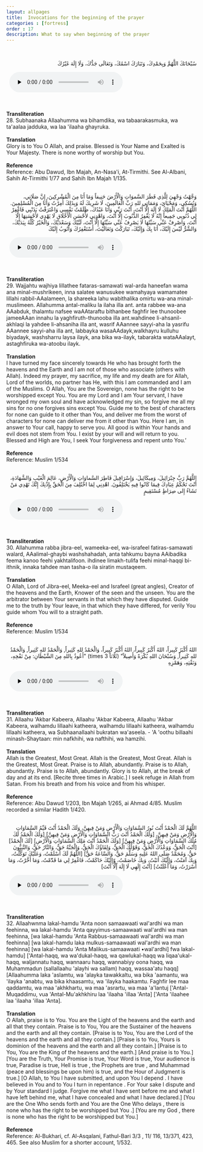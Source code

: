 ```yaml
---
layout: allpages
title:  Invocations for the beginning of the prayer
categories : [fortress]
order : 17
description: What to say when beginning of the prayer
---
```

&nbsp;
<div class="arabictext" dir="RTL">

سُبْحَانَكَ اللَّهُمَّ وَبِحَمْدِكَ، وَتَبَارَكَ اسْمُكَ، وَتَعَالَى جَدُّكَ، وَلَا إِلَهَ غَيْرُكَ

</div>
&nbsp;


<audio controls  preload="none">
  <source src="{{ site.baseurl }}/audio/fortress/28.mp3" type="audio/mpeg">
Your browser does not support the audio element.
</audio>


&nbsp;
<div class="duaextra" tabindex="0">
<div><strong>Transliteration</strong></div>
<div class="extra">28. Subhaanaka Allaahumma wa bihamdika, wa tabaarakasmuka, wa ta'aalaa jadduka, wa laa 'ilaaha ghayruka.</div>
</div>
&nbsp;
<div class="duaextra" tabindex="0">
<div><strong>Translation</strong></div>
<div class="extra">Glory is to You O Allah, and praise. Blessed is Your Name and Exalted is Your Majesty. There is none worthy of worship but You.</div>
</div>
&nbsp;
<div class="duaextra" tabindex="0">
<div><strong>Reference</strong></div>
<div class="extra">Reference: Abu Dawud, Ibn Majah, An-Nasa'i, At-Tirmithi. See Al-Albani, Sahih At-Tirmithi 1/77 and Sahih Ibn Majah 1/135.</div>
</div>
&nbsp;
<div class="arabictext" dir="RTL">

وَجَّهْتُ وَجْهِيَ لِلَّذِي فَطَرَ السَّموَاتِ وَالْأَرْضَ حَنِيفاً وَمَا أَنَا مِنَ الْمُشْرِكِينَ، إِنَّ صَلَاتِي، وَنُسُكِي، وَمَحْيَايَ، وَمَمَاتِي للهِ رَبِّ الْعَالَمِينَ، لَا شَرِيكَ لَهُ وَبِذَلِكَ أُمِرْتُ وَأَنَا مِنَ الْمُسْلِمِينَ. اللَّهُمَّ أَنْتَ الْمَلِكُ لَا إِلَهَ إِلَّا أَنْتَ، أَنْتَ رَبِّي وَأَنَا عَبْدُكَ، ظَلَمْتُ نَفْسِي وَاعْتَرَفْتُ بَذَنْبِي فَاغْفِرْ لِي ذُنُوبِي جَمِيعاً إِنَّهُ لَا يَغْفِرُ الذُّنُوبَ إِلَّا أَنْتَ، وَاهْدِنِي لأّحْسَنِ الْأَخْلَاقِ لَا يَهْدِي لأَحْسَنِهَا إِلَّا أَنْتَ، وَاصْرِفْ عَنِّي سَيِّئَهَا لَا يَصْرِفُ عَنِّي سَيِّئَهَا إِلَّا أَنْتَ، لَبَّيْكَ وَسَعْدَيْكَ، وَالْخَيْرُ كُلُّهُ بِيَدَيْكَ، وَالشَّرُّ لَيْسَ إِلَيْكَ، أَنَا بِكَ وَإِلَيْكَ، تَبَارَكْتَ وَتَعَالَيْتَ، أَسْتَغْفِرُكَ وَأَتُوبُ إِلَيْكَ

</div>
&nbsp;


<audio controls  preload="none">
  <source src="{{ site.baseurl }}/audio/fortress/29.mp3" type="audio/mpeg">
Your browser does not support the audio element.
</audio>


&nbsp;
<div class="duaextra" tabindex="0">
<div><strong>Transliteration</strong></div>
<div class="extra">29. Wajjahtu wajhiya lillathee fataras-samawati wal-arda haneefan wama ana minal-mushrikeen, inna salatee wanusukee wamahyaya wamamatee lillahi rabbil-AAalameen, la shareeka lahu wabithalika omirtu wa-ana minal-muslimeen. Allahumma antal-maliku la ilaha illa ant. anta rabbee wa-ana AAabduk, thalamtu nafsee waAAtaraftu bithanbee faghfir lee thunoobee jameeAAan innahu la yaghfiruth-thunooba illa ant.wahdinee li-ahsanil-akhlaqi la yahdee li-ahsaniha illa ant, wasrif AAannee sayyi-aha la yasrifu AAannee sayyi-aha illa ant, labbayka wasaAAdayk,walkhayru kulluhu biyadayk, washsharru laysa ilayk, ana bika wa-ilayk, tabarakta wataAAalayt, astaghfiruka wa-atoobu ilayk.</div>
</div>
&nbsp;
<div class="duaextra" tabindex="0">
<div><strong>Translation</strong></div>
<div class="extra">I have turned my face sincerely towards He who has brought forth the heavens and the Earth and I am not of those who associate (others with Allah). Indeed my prayer, my sacrifice, my life and my death are for Allah, Lord of the worlds, no partner has He, with this I am commanded and I am of the Muslims. O Allah, You are the Sovereign, none has the right to be worshipped except You. You are my Lord and I am Your servant, I have wronged my own soul and have acknowledged my sin, so forgive me all my sins for no one forgives sins except You. Guide me to the best of characters for none can guide to it other than You, and deliver me from the worst of characters for none can deliver me from it other than You. Here I am, in answer to Your call, happy to serve you. All good is within Your hands and evil does not stem from You. I exist by your will and will return to you. Blessed and High are You, I seek Your forgiveness and repent unto You.’</div>
</div>
&nbsp;
<div class="duaextra" tabindex="0">
<div><strong>Reference</strong></div>
<div class="extra">Reference: Muslim 1/534</div>
</div>
&nbsp;
<div class="arabictext" dir="RTL">

اللَّهُمَّ رَبَّ جِبْرَائِيلَ، وَمِيكَائِيلَ، وَإِسْرَافِيلَ فَاطِرَ السَّماوَاتِ وَالْأَرْضِ، عَالِمَ الْغَيْبِ وَالشَّهَادَةِ، أَنْتَ تَحْكُمُ عِبَادِكَ فِيمَا كَانُوا فِيهِ يَخْتَلِفُونَ. اهْدِنِي لِمَا اخْتُلِفَ مِنَ الْحَقِّ بِإِذْنِكَ إِنَّكَ تَهْدِي مَنْ تَشَاءُ إِلى صِرَاطٍ مُسْتَقِيمٍ

</div>
&nbsp;


<audio controls  preload="none">
  <source src="{{ site.baseurl }}/audio/fortress/30.mp3" type="audio/mpeg">
Your browser does not support the audio element.
</audio>


&nbsp;
<div class="duaextra" tabindex="0">
<div><strong>Transliteration</strong></div>
<div class="extra">30. Allahumma rabba jibra-eel, wameeka-eel, wa-israfeel fatiras-samawati walard, AAalimal-ghaybi washshahadah, anta tahkumu bayna AAibadika feema kanoo feehi yakhtalifoon. ihdinee limakh-tulifa feehi minal-haqqi bi-ithnik, innaka tahdee man tasha-o ila siratin mustaqeem.</div>
</div>
&nbsp;
<div class="duaextra" tabindex="0">
<div><strong>Translation</strong></div>
<div class="extra">O Allah, Lord of Jibra-eel, Meeka-eel and Israfeel (great angles), Creator of the heavens and the Earth, Knower of the seen and the unseen. You are the arbitrator between Your servants in that which they have disputed. Guide me to the truth by Your leave, in that which they have differed, for verily You guide whom You will to a straight path.</div>
</div>
&nbsp;
<div class="duaextra" tabindex="0">
<div><strong>Reference</strong></div>
<div class="extra">Reference: Muslim 1/534</div>
</div>
&nbsp;
<div class="arabictext" dir="RTL">

اللهُ أَكْبَرُ كَبِيراً، اللهُ أَكْبَرُ كَبِيراً، اللهُ أَكْبَرُ كَبِيراً، وَالْحَمْدُ للهِ كَثِيراً, وَالْحَمْدُ للهِ كَثِيراً, وَالْحَمْدُ للهِ كَثِيراً, وَسُبْحَانَ اللهِ بُكْرَةً وَأَصِيلاً" (ثَلَاثاً 3 times) "أَعُوذُ بِاللهِ مِنَ الشَّيْطَانِ: مِنْ نَفْخِهِ، وَنَفْثِهِ، وَهَمْزِهِ

</div>
&nbsp;


<audio controls  preload="none">
  <source src="{{ site.baseurl }}/audio/fortress/31.mp3" type="audio/mpeg">
Your browser does not support the audio element.
</audio>


&nbsp;
<div class="duaextra" tabindex="0">
<div><strong>Transliteration</strong></div>
<div class="extra">31. Allaahu 'Akbar Kabeera, Allaahu 'Akbar Kabeera, Allaahu 'Akbar Kabeera, walhamdu lillaahi katheera, walhamdu lillaahi katheera, walhamdu lillaahi katheera, wa Subhaanallaahi bukratan wa'aseela. - 'A 'oothu billaahi minash-Shaytaan: min nafkhihi, wa nafthihi, wa hamzihi.</div>
</div>
&nbsp;
<div class="duaextra" tabindex="0">
<div><strong>Translation</strong></div>
<div class="extra">Allah is the Greatest, Most Great. Allah is the Greatest, Most Great. Allah is the Greatest, Most Great. Praise is to Allah, abundantly. Praise is to Allah, abundantly. Praise is to Allah, abundantly. Glory is to Allah, at the break of day and at its end. [Recite three times in Arabic.] I seek refuge in Allah from Satan. From his breath and from his voice and from his whisper.</div>
</div>
&nbsp;
<div class="duaextra" tabindex="0">
<div><strong>Reference</strong></div>
<div class="extra">Reference: Abu Dawud 1/203, Ibn Majah 1/265, ai Ahmad 4/85. Muslim recorded a similar Hadith 1/420.</div>
</div>
&nbsp;
<div class="arabictext" dir="RTL">

اللَّهُمَّ لَكَ الْحَمْدُ أَنْتَ نُورُ السَّمَاوَاتِ وَالْأَرْضِ وَمَنْ فِيهِنَّ، وَلَكَ الْحَمْدُ أَنْتَ قَيِّمُ السَّمَاوَاتِ وَالْأَرْضِ وَمَنْ فِيهِنَّ، [وَلَكَ الْحَمْدُ أَنْتَ رَبُّ السَّمَاوَاتِ وَالْأَرْضِ وَمَنْ فِيهِنَّ] [وَلَكَ الْحَمْدُ لَكَ مُلْكُ السَّمَاوَاتِ وَالْأَرْضِ وَمَنْ فِيهِنَّ] [وَلَكَ الْحَمْدُ أَنْتَ مَلِكُ السَّمَاوَاتِ وَالْأَرْضِ] [لَكَ الْحَمْدُ] [أَنْتَ الْحَقُّ، وَوَعْدُكَ الْحَقُّ، وَقَوْلُكَ الْحَقُّ، وَلِقَاؤُكَ الْحَقُّ، وَالْجَنَّةُ حَقٌّ، وَالنَّارُ حَقٌّ، وَالنَّبِيُّونَ حَقٌّ، وَمُحَمَّدٌ صَلَى اللهُ عَلِيهِ وَسَلَّمَ حَقٌّ، وَالسَّاعَةُ حَقٌّ] [اللَّهُمَّ لَكَ أَسْلَمْتُ، وَعَلَيْكَ تَوَكَّلْتُ، وَبِكَ آمَنْتُ، وَإِلّيْكَ أَنَبْتُ، وَبِكَ خَاصَمْتُ، وّإِلَيْكَ حَاكَمْتُ، فَاغْفِرْ لِي مَا قَدّّمْتُ، وَمَا أَخَّرْتُ، وَمَا أَسْرَرْتُ، وَمَا أَعْلَنْتُ] [أَنْتَ إِلَهِي لَا إِلَهَ إّلَّا أَنْتَ]

</div>
&nbsp;


<audio controls  preload="none">
  <source src="{{ site.baseurl }}/audio/fortress/32.mp3" type="audio/mpeg">
Your browser does not support the audio element.
</audio>


&nbsp;
<div class="duaextra" tabindex="0">
<div><strong>Transliteration</strong></div>
<div class="extra">32. Allaahwnma lakal-hamdu 'Anta noon samaawaati wal'ardhi wa man feehinna, wa lakal-hamdu 'Anta qayyimus-samaawaati wal'ardhi wa man feehinna, [wa lakal-hamdu 'Anta Rabbus-samaawaati wal'ardhi wa man feehinna] [wa lakal-hamdu laka mulkus-samaawaati wal'ardhi wa man feehinna] [wa lakal-hamdu 'Anta Malikus-samaawaati •wal'ardhi] fwa lakal-hamdu] ['Antal-haqq, wa wa'dukal-haqq, wa qawlukal-haqq wa liqaa'ukal-haqq, waljannatu haqq, wannaaru haqq, wannabiyy oona haqq, wa Muhammadun (sallallaahu 'alayhi wa sallam) haqq, wassaa'atu haqq] [Allaahumma laka 'aslamtu, wa 'alayka tawakkaltu, wa bika 'aamantu, wa 'ilayka 'anabtu, wa bika khaasamtu, wa 'ilayka haakamtu. Faghfir lee maa qaddamtu, wa maa 'akhkhartu, wa maa 'asrartu, wa maa 'a'lantuj ['Antal-Muqaddimu, vua 'Antal-Mu'akhkhiru laa 'ilaaha 'illaa 'Anta] ['Anta 'ilaahee laa 'ilaaha 'illaa 'Anta].</div>
</div>
&nbsp;
<div class="duaextra" tabindex="0">
<div><strong>Translation</strong></div>
<div class="extra">O Allah, praise is to You. You are the Light of the heavens and the earth and all that they contain. Praise is to You, You are the Sustainer of the heavens and the earth and all they contain. [Praise is to You, You are the Lord of the heavens and the earth and all they contain.] [Praise is to You, Yours is dominion of the heavens and the earth and all they contain.] [Praise is to You, You are the King of the heavens and the earth.] [And praise is to You.] [You are the Truth, Your Promise is true, Your Word is true, Your audience is true, Paradise is true, Hell is true , the Prophets are true , and Muhammad (peace and blessings be upon him) is true, and the Hour of Judgment is true.] [O Allah, to You I have submitted, and upon You I depend . I have believed in You and to You I turn in repentance . For Your sake I dispute and by Your standard I judge. Forgive me what I have sent before me and what I have left behind me, what I have concealed and what I have declared.] [You are the One Who sends forth and You are the One Who delays , there is none who has the right to be worshipped but You .] [You are my God , there is none who has the right to be worshipped but You.]</div>
</div>
&nbsp;
<div class="duaextra" tabindex="0">
<div><strong>Reference</strong></div>
<div class="extra">Reference: Al-Bukhari, cf. Al-Asqalani, Fathul-Bari 3/3 , 11/ 116, 13/371, 423, 465. See also Muslim for a shorter account, 1/532.</div>
</div>
